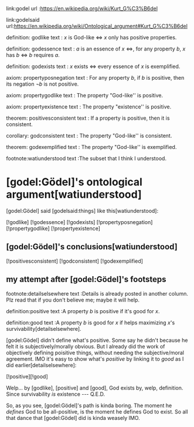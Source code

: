 link:godel
url :https://en.wikipedia.org/wiki/Kurt_G%C3%B6del

link:godelsaid
url:https://en.wikipedia.org/wiki/Ontological_argument#Kurt_G%C3%B6del

definition: godlike
text      : $x$ is God-like $\iff$ $x$ only has positive properties.

definition: godessence
text      : $a$ is an essence of $x$ $\iff$, for any property $b$, $x$ has $b$
            $\iff$ $b$ requires $a$.

definition: godexists
text      : $x$ exists $\iff$ every essence of $x$ is exemplified.

axiom: propertyposnegation
text : For any property $b$, if $b$ is positive, then its negation $\lnot b$ is
       not positive.

axiom: propertygodlike
text : The property "God-like'' is positive.

axiom: propertyexistence
text : The property "existence'' is positive.

theorem: positivesconsistent
text   : If a property is positive, then it is consistent.

corollary: godconsistent
text     : The property "God-like'' is consistent.

theorem: godexemplified
text   : The property "God-like'' is exemplified.

footnote:watiunderstood
text    :The subset that I think I understood.

# [godel:Gödel]'s ontological argument[watiunderstood]

[godel:Gödel] said [godelsaid:things] like this[watiunderstood]:

[!godlike]
[!godessence]
[!godexists]
[!propertyposnegation]
[!propertygodlike]
[!propertyexistence]

## [godel:Gödel]'s conclusions[watiunderstood]

[!positivesconsistent]
[!godconsistent]
[!godexemplified]

## my attempt after [godel:Gödel]'s footsteps

footnote:detailselsewhere
text    :Details is already posted in another column.  Plz read that if you
         don't believe me; maybe it will help.

definition:positive
text      :A property $b$ is positive if it's good for $x$.

definition:good
text      :A property $b$ is good for $x$ if helps maximizing $x$'s
           survivability[detailselsewhere].

[godel:Gödel] didn't define what's positive.  Some say he didn't because he felt it
is subjectively/morally obvious.  But I already did the work of objectively
defining poisitive things, without needing the subjective/moral agreement.  IMO
it's easy to show what's _positive_ by linking it to _good_ as I did
earlier[detailselsewhere]:

[!positive][!good]

Welp... by [godlike], [positive] and [good], God exists by, welp, definition.
Since survivability _is_ existence ---  Q.E.D.

So, as you see, [godel:Gödel]'s path is kinda boring.  The moment he _defines_ God to
be all-positive, is the moment he defines God to exist.  So all that dance that
[godel:Gödel] did is kinda weasely IMO.

